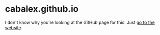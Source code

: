 # cabalex.github.io
I don't know why you're looking at the GitHub page for this. Just [go to the website](https://cabalex.github.io/).